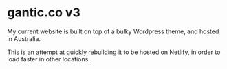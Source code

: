# gantic.co v3

My current website is built on top of a bulky Wordpress theme, and hosted in Australia.

This is an attempt at quickly rebuilding it to be hosted on Netlify, in order to load faster in other locations.
